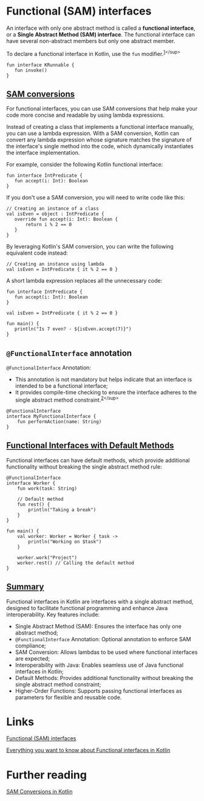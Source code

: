 # Functional (SAM) interfaces

An interface with only one abstract method is called a **functional interface**, or a **Single Abstract Method (SAM) interface**. The functional interface can have several non-abstract members but only one abstract member.

To declare a functional interface in Kotlin, use the `fun` modifier.<sup>[1](https://kotlinlang.org/docs/fun-interfaces.html#:~:text=An%20interface%20with,the%20fun%20modifier.)</sup>

```
fun interface KRunnable {
   fun invoke()
}
```

## [SAM conversions﻿](https://kotlinlang.org/docs/fun-interfaces.html#sam-conversions)

For functional interfaces, you can use SAM conversions that help make your code more concise and readable by using lambda expressions.

Instead of creating a class that implements a functional interface manually, you can use a lambda expression. With a SAM conversion, Kotlin can convert any lambda expression whose signature matches the signature of the interface's single method into the code, which dynamically instantiates the interface implementation.

For example, consider the following Kotlin functional interface:
```
fun interface IntPredicate {
   fun accept(i: Int): Boolean
}
```

If you don't use a SAM conversion, you will need to write code like this:
```
// Creating an instance of a class
val isEven = object : IntPredicate {
   override fun accept(i: Int): Boolean {
       return i % 2 == 0
   }
}
```

By leveraging Kotlin's SAM conversion, you can write the following equivalent code instead:
```
// Creating an instance using lambda
val isEven = IntPredicate { it % 2 == 0 }
```

A short lambda expression replaces all the unnecessary code:
```
fun interface IntPredicate {
   fun accept(i: Int): Boolean
}

val isEven = IntPredicate { it % 2 == 0 }

fun main() {
   println("Is 7 even? - ${isEven.accept(7)}")
}
```

## `@FunctionalInterface` annotation
`@FunctionalInterface` Annotation:
- This annotation is not mandatory but helps indicate that an interface is intended to be a functional interface;
- It provides compile-time checking to ensure the interface adheres to the single abstract method constraint.<sup>[2](https://www.droidcon.com/2024/05/31/everything-you-want-to-know-about-functional-interfaces-in-kotlin/#:~:text=This%20annotation%20is,abstract%20method%20constraint.)</sup>

```
@FunctionalInterface
interface MyFunctionalInterface {
    fun performAction(name: String)
}
```

## [Functional Interfaces with Default Methods](https://www.droidcon.com/2024/05/31/everything-you-want-to-know-about-functional-interfaces-in-kotlin/#:~:text=Functional%20Interfaces%20with%20Default%20Methods)
Functional interfaces can have default methods, which provide additional functionality without breaking the single abstract method rule:
```
@FunctionalInterface
interface Worker {
    fun work(task: String)

    // Default method
    fun rest() {
        println("Taking a break")
    }
}

fun main() {
    val worker: Worker = Worker { task ->
        println("Working on $task")
    }

    worker.work("Project")
    worker.rest() // Calling the default method
}
```

## [Summary](https://www.droidcon.com/2024/05/31/everything-you-want-to-know-about-functional-interfaces-in-kotlin/#:~:text=functional%20programming%20constructs.-,Summary,-Functional%20interfaces%20in)
Functional interfaces in Kotlin are interfaces with a single abstract method, designed to facilitate functional programming and enhance Java interoperability. Key features include:
- Single Abstract Method (SAM): Ensures the interface has only one abstract method;
- `@FunctionalInterface` Annotation: Optional annotation to enforce SAM compliance;
- SAM Conversion: Allows lambdas to be used where functional interfaces are expected;
- Interoperability with Java: Enables seamless use of Java functional interfaces in Kotlin;
- Default Methods: Provides additional functionality without breaking the single abstract method constraint;
- Higher-Order Functions: Supports passing functional interfaces as parameters for flexible and reusable code.

# Links
[Functional (SAM) interfaces﻿](https://kotlinlang.org/docs/fun-interfaces.html)

[Everything you want to know about Functional interfaces in Kotlin](https://www.droidcon.com/2024/05/31/everything-you-want-to-know-about-functional-interfaces-in-kotlin/)

# Further reading
[SAM Conversions in Kotlin](https://www.baeldung.com/kotlin/sam-conversions)
